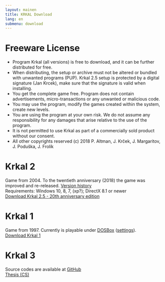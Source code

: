 ```yaml
---
layout: mainen
title: KRKAL Download
lang: en
submenu: download
---
```

# Freeware License

* Program Krkal (all versions) is free to download, and it can be further distributed for free. 
* When distributing, the setup or archive must not be altered or bundled with unwanted programs (PUP). Krkal 2.5 setup is protected by a digital signature (Jan Krcek), make sure that the signature is valid when installing.
* You get the complete game free. Program does not contain advertisements, micro-transactions or any unwanted or malicious code.
* You may use the program, modify the games created within the system, create new levels. 
* You are using the program at your own risk. We do not assume any responsibility for any damages that arise relative to the use of the program.
* It is not permitted to use Krkal as part of a commercially sold product without our consent. 
* All other copyrights reserved (c) 2018 P. Altman, J. Krček, J. Margaritov, J. Poduška, J. Frolík

# Krkal 2

Game from 2004. To the twentieth anniversary (2018) the game was improved and re-released. [Version history](/en/k2verHistory.html)  
Requirements: Windows 10, 8, 7, (xp?); DirectX 8.1 or newer  
[Download Krkal 2.5 - 20th anniversary edition]({{site.data.constants.krkal2DownloadUrl}})

# Krkal 1

Game from 1997. Currently is playable under [DOSBox](http://www.dosbox.com/) ([settings](/en/k1dosbox.html)).  
[Download Krkal 1]({{site.data.constants.krkal1DownloadUrl}})

# Krkal 3

Source codes are available at [GitHub](https://github.com/HonzaMD/Krkal3)  
[Thesis (CS)](/dl/JazykProRizeni2DHer.pdf)
